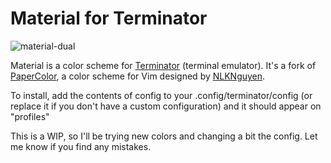 Material for Terminator
=======================


![material-dual](https://raw.githubusercontent.com/marhs/material-terminator/master/img/mux.png)

Material is a color scheme for [Terminator](http://gnometerminator.blogspot.com.es/p/introduction.html) (terminal emulator). It's a fork of [PaperColor](https://github.com/NLKNguyen/papercolor-theme), a color scheme for Vim designed by [NLKNguyen](https://github.com/NLKNguyen).

To install, add the contents of config to your .config/terminator/config (or replace it if you don't have a custom configuration) and it should appear on "profiles"

This is a WIP, so I'll be trying new colors and changing a bit the config. Let me know if you find any mistakes.
